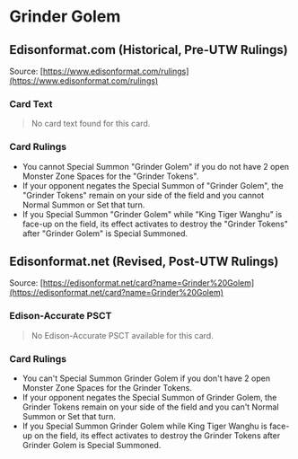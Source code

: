 # Grinder Golem

## Edisonformat.com (Historical, Pre-UTW Rulings)

Source: [https://www.edisonformat.com/rulings](https://www.edisonformat.com/rulings)

### Card Text

> No card text found for this card.

### Card Rulings

*   You cannot Special Summon "Grinder Golem" if you do not have 2 open Monster Zone Spaces for the "Grinder Tokens".
*   If your opponent negates the Special Summon of "Grinder Golem", the "Grinder Tokens" remain on your side of the field and you cannot Normal Summon or Set that turn.
*   If you Special Summon "Grinder Golem" while "King Tiger Wanghu" is face-up on the field, its effect activates to destroy the "Grinder Tokens" after "Grinder Golem" is Special Summoned.

## Edisonformat.net (Revised, Post-UTW Rulings)

Source: [https://edisonformat.net/card?name=Grinder%20Golem](https://edisonformat.net/card?name=Grinder%20Golem)

### Edison-Accurate PSCT

> No Edison-Accurate PSCT available for this card.

### Card Rulings

*   You can't Special Summon Grinder Golem if you don't have 2 open Monster Zone Spaces for the Grinder Tokens.
*   If your opponent negates the Special Summon of Grinder Golem, the Grinder Tokens remain on your side of the field and you can't Normal Summon or Set that turn.
*   If you Special Summon Grinder Golem while King Tiger Wanghu is face-up on the field, its effect activates to destroy the Grinder Tokens after Grinder Golem is Special Summoned.
            